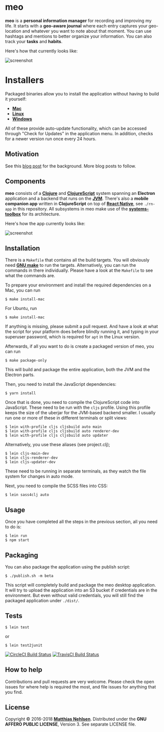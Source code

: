 # meo

**meo** is a **personal information manager** for recording and improving my life. It starts with a **geo-aware journal** where each entry captures your geo-location and whatever you want to note about that moment. You can use hashtags and mentions to better organize your information. You can also track your **tasks** and **habits**.

Here's how that currently looks like:

![screenshot](http://matthiasnehlsen.com/images/2018-03-08-meo-charts.png)


# Installers

Packaged binaries allow you to install the application without having to build it yourself:

- **[Mac](https://rebrand.ly/meo-release-mac)**
- **[Linux](http://rebrand.ly/meo-release-linux)**
- **[Windows](http://rebrand.ly/meo-release-windows)**

All of these provide auto-update functionality, which can be accessed through "Check for Updates" in the application menu. In addition, checks for a newer version run once every 24 hours.


## Motivation

See this [blog post](http://matthiasnehlsen.com/blog/2018/03/15/introducing-meo/) for the background. More blog posts to follow.


## Components

**meo** consists of a **[Clojure](https://clojure.org/)** and **[ClojureScript](https://github.com/clojure/clojurescript)** system spanning an **Electron** application and a backend that runs on the **[JVM](https://en.wikipedia.org/wiki/Java_virtual_machine)**. There's also a **mobile companion app** written in **ClojureScript** on top of **[React Native](https://facebook.github.io/react-native/)**, see `./rn-app` in this repository. All subsystems in meo make use of the **[systems-toolbox](https://github.com/matthiasn/systems-toolbox)** for its architecture.

Here's how the app currently looks like:

![screenshot](http://matthiasnehlsen.com/images/2018-03-08-mobile.png)


## Installation

There is a `Makefile` that contains all the build targets. You will obviously need **[GNU make](https://www.gnu.org/software/make/)** to run the targets. Alternatively, you can run the commands in there individually. Please have a look at the `Makefile` to see what the commands are.

To prepare your environment and install the required dependencies on a Mac, you can run

    $ make install-mac
    
For Ubuntu, run

    $ make install-mac
    
If anything is missing, please submit a pull request. And have a look at what the script for your platform does before blindly running it, and typing in your superuser password, which is required for `apt` in the Linux version.
 
Afterwards, if all you want to do is create a packaged version of meo, you can run

    $ make package-only  

This will build and package the entire application, both the JVM and the Electron parts.



Then, you need to install the JavaScript dependencies:

    $ yarn install
 
Once that is done, you need to compile the ClojureScript code into JavaScript. These need to be run with the `cljs` profile. Using this profile keeps the size of the uberjar for the JVM-based backend smaller. I usually run one or more of these in different terminals or split views:

    $ lein with-profile cljs cljsbuild auto main
    $ lein with-profile cljs cljsbuild auto renderer-dev
    $ lein with-profile cljs cljsbuild auto updater

Alternatively, you use these aliases (see project.clj);

    $ lein cljs-main-dev
    $ lein cljs-renderer-dev
    $ lein cljs-updater-dev

These need to be running in separate terminals, as they watch the file system for changes in auto mode.

Next, you need to compile the SCSS files into CSS:

    $ lein sass4clj auto
 

## Usage

Once you have completed all the steps in the previous section, all you need to do is:

    $ lein run
    $ npm start


## Packaging

You can also package the application using the publish script:

    $ ./publish.sh -m beta

This script will completely build and package the meo desktop application. It will try to upload the application into an S3 bucket if credentials are in the environment. But even without valid credentials, you will still find the packaged application under `./dist/`.


## Tests

    $ lein test

or

    $ lein test2junit


[![CircleCI Build Status](https://circleci.com/gh/matthiasn/meo.svg?&style=shield)](https://circleci.com/gh/matthiasn/meo)
[![TravisCI Build Status](https://travis-ci.org/matthiasn/meo.svg?branch=master)](https://travis-ci.org/matthiasn/meo)


## How to help

Contributions and pull requests are very welcome. Please check the open issues for where help is required the most, and file issues for anything that you find.


## License

Copyright © 2016-2018 **[Matthias Nehlsen](http://www.matthiasnehlsen.com)**. Distributed under the **GNU AFFERO PUBLIC LICENSE**, Version 3. See separate LICENSE file.
